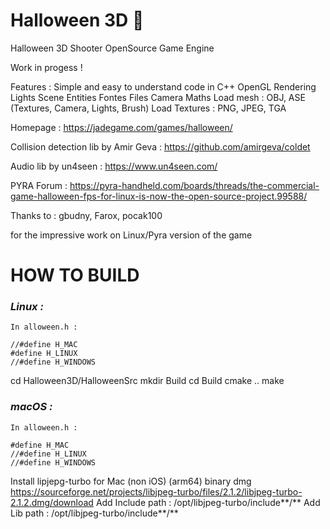# Halloween 3D 🎃
Halloween 3D Shooter OpenSource Game Engine

Work in progess !

Features :
Simple and easy to understand code in C++
OpenGL Rendering
Lights
Scene
Entities
Fontes
Files
Camera
Maths
Load mesh : OBJ, ASE (Textures, Camera, Lights, Brush)
Load Textures : PNG, JPEG, TGA


Homepage : https://jadegame.com/games/halloween/

Collision detection lib by Amir Geva : https://github.com/amirgeva/coldet

Audio lib by un4seen : https://www.un4seen.com/

PYRA Forum : https://pyra-handheld.com/boards/threads/the-commercial-game-halloween-fps-for-linux-is-now-the-open-source-project.99588/

Thanks to : gbudny, Farox, pocak100

for the impressive work on Linux/Pyra version of the game


HOW TO BUILD
============

### *Linux :* 

```
In alloween.h :

//#define H_MAC
#define H_LINUX
//#define H_WINDOWS
```

cd Halloween3D/HalloweenSrc
mkdir Build
cd Build
cmake ..
make

### *macOS :*

```
In alloween.h :

#define H_MAC
//#define H_LINUX
//#define H_WINDOWS
```

Install lipjepg-turbo for Mac (non iOS) (arm64) binary dmg https://sourceforge.net/projects/libjpeg-turbo/files/2.1.2/libjpeg-turbo-2.1.2.dmg/download
Add Include path : /opt/libjpeg-turbo/include**/**
Add Lib path : /opt/libjpeg-turbo/include**/**

